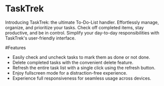 # TaskTrek
Introducing TaskTrek: the ultimate To-Do-List handler. Effortlessly manage, organize, and prioritize your tasks. Check off completed items, stay productive, and be in control. Simplify your day-to-day responsibilities with TaskTrek's user-friendly interface.

#Features
- Easily check and uncheck tasks to mark them as done or not done.
- Delete completed tasks with the convenient delete feature.
- Refresh the entire task list with a single click using the refresh button.
- Enjoy fullscreen mode for a distraction-free experience.
- Experience full responsiveness for seamless usage across devices.
